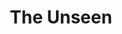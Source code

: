 ---
slug: "/projects/unseen"

title: "The Unseen"

description: "The Unseen is a first person horror/survival game. You enter an underground water treatment facility as a mechanic. Equipped only with a standard issue multi-tool with an environment scan functionality you set of to fix the issues all over the plant. But something lurks in the shadows."

video: "https://player.vimeo.com/video/665139150?h=29507d2aad&amp;badge=0&amp;autopause=0&amp;player_id=0&amp;app_id=58479"

img: "./images/GIF/unseen_scan_2_small.gif"

link: 

teamSize: "9"

projectTime: "6 weeks"

engine: "Unreal Engine 4 / C++"

role: "Lead Programmer, Systems, AI, ''Scan effect'' shader."

myWork: "I constructed the AI system for the 'Entity' as well as the scanning system including the scan shader and
scanned objects custom render depth. I also did a 'pixel sort shader' for a 'distortion-of-reality'-effect when the
player is close to the 'Entity'.As Lead programmer and Perforce/VCS responsible i also worked on several smaller
gameplay things and oversaw the whole version control as well as builds and deployment of the final product."

lessons: "A tighter control on 'interactable Objects' that are supposed to show up on the scanner would have helped a
lot. As most of the puzzles and interactions where almost entirely handled by blueprints in UE4, it would have made it a
lot easier to be a bit more specific in code about which objects should be highlighted and when. Also, the AI turned out more of a trial-and-error test which would have needed a lot more in-game control to be effective in the game."

isActive: true

---